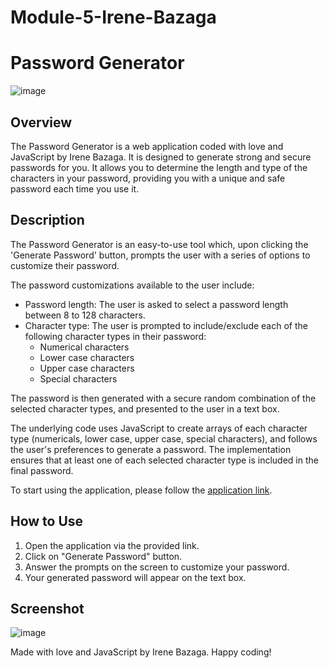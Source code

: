 # Module-5-Irene-Bazaga
# Password Generator

![image](https://github.com/irebm2/Module-5-Irene-Bazaga/assets/146390674/7d0d3e9a-59af-46c5-a828-3537f57d1d07)

## Overview

The Password Generator is a web application coded with love and JavaScript by Irene Bazaga. It is designed to generate strong and secure passwords for you. It allows you to determine the length and type of the characters in your password, providing you with a unique and safe password each time you use it.

## Description

The Password Generator is an easy-to-use tool which, upon clicking the 'Generate Password' button, prompts the user with a series of options to customize their password. 

The password customizations available to the user include:

- Password length: The user is asked to select a password length between 8 to 128 characters.
- Character type: The user is prompted to include/exclude each of the following character types in their password:
  - Numerical characters
  - Lower case characters
  - Upper case characters
  - Special characters

The password is then generated with a secure random combination of the selected character types, and presented to the user in a text box.

The underlying code uses JavaScript to create arrays of each character type (numericals, lower case, upper case, special characters), and follows the user's preferences to generate a password. The implementation ensures that at least one of each selected character type is included in the final password.

To start using the application, please follow the [application link](https://irebm2.github.io/Module-5-Irene-Bazaga/). 

## How to Use 

1. Open the application via the provided link.
2. Click on "Generate Password" button.
3. Answer the prompts on the screen to customize your password.
4. Your generated password will appear on the text box.

## Screenshot

![image](https://github.com/irebm2/Module-5-Irene-Bazaga/assets/146390674/8fb1f1e3-78be-4fa1-bfd4-247b3f4c0543)


Made with love and JavaScript by Irene Bazaga. Happy coding!
